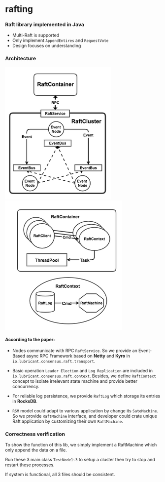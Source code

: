 # rafting
### Raft library implemented in Java

- Multi-Raft is supported
- Only implement `AppendEntires` and `RequestVote`
- Design focuses on understanding

### Architecture

![Communication](img/Communication.png)
![Status](img/Status.png)

#### According to the paper:
- Nodes communicate with RPC `RaftService`. 
So we provide an Event-Based async RPC Framework based on **Netty** and **Kyro** in `io.lubricant.consensus.raft.transport`. 

- Basic operation `Leader Election` and `Log Replication` are included  in `io.lubricant.consensus.raft.context`.
Besides, we define `RaftContext` concept to isolate irrelevant state machine and provide better concurrency.

- For reliable log persistence, we provide `RaftLog` which storage its entries in **RocksDB**. 

- `RSM` model could adapt to various application by change its `SateMachine`. So
we provide `RaftMachine` interface, and developer could crate unique Raft application by customizing their own `RaftMachine`.

### Correctness verification
To show the function of this lib, we simply implement a RaftMachine which only append the data on a file.

Run these 3 main class `TestNode1~3` to setup a cluster then try to stop and restart these processes.

If system is functional, all 3 files should be consistent.

